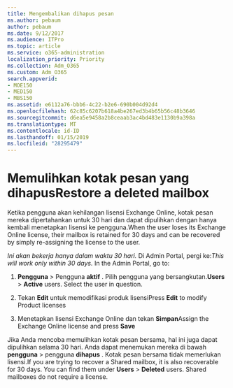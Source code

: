 ```yaml
---
title: Mengembalikan dihapus pesan
ms.author: pebaum
author: pebaum
ms.date: 9/12/2017
ms.audience: ITPro
ms.topic: article
ms.service: o365-administration
localization_priority: Priority
ms.collection: Adm_O365
ms.custom: Adm_O365
search.appverid:
- MOE150
- MED150
- MBS150
ms.assetid: e6112a76-bbb6-4c22-b2e6-690b004d92d4
ms.openlocfilehash: 62c85c6207b618a4be267ed3b4b65b56c48b3646
ms.sourcegitcommit: d6ea5e9458a2b8ceaab3ac4bd483e1130b9a398a
ms.translationtype: MT
ms.contentlocale: id-ID
ms.lasthandoff: 01/15/2019
ms.locfileid: "28295479"
---
```

# <a name="restore-a-deleted-mailbox"></a><span data-ttu-id="f2f0d-102">Memulihkan kotak pesan yang dihapus</span><span class="sxs-lookup"><span data-stu-id="f2f0d-102">Restore a deleted mailbox</span></span>

<span data-ttu-id="f2f0d-103">Ketika pengguna akan kehilangan lisensi Exchange Online, kotak pesan mereka dipertahankan untuk 30 hari dan dapat dipulihkan dengan hanya kembali menetapkan lisensi ke pengguna.</span><span class="sxs-lookup"><span data-stu-id="f2f0d-103">When the user loses its Exchange Online license, their mailbox is retained for 30 days and can be recovered by simply re-assigning the license to the user.</span></span>
  
 <span data-ttu-id="f2f0d-p101">*Ini akan bekerja hanya dalam waktu 30 hari.*  Di Admin Portal, pergi ke:</span><span class="sxs-lookup"><span data-stu-id="f2f0d-p101">*This will work only within 30 days.*  In the Admin Portal, go to:</span></span> 
  
1. <span data-ttu-id="f2f0d-p102">**Pengguna** \> Pengguna **aktif** . Pilih pengguna yang bersangkutan.</span><span class="sxs-lookup"><span data-stu-id="f2f0d-p102">**Users** \> **Active** users. Select the user in question.</span></span> 
    
2. <span data-ttu-id="f2f0d-108">Tekan **Edit** untuk memodifikasi produk lisensi</span><span class="sxs-lookup"><span data-stu-id="f2f0d-108">Press **Edit** to modify Product licenses</span></span> 
    
3. <span data-ttu-id="f2f0d-109">Menetapkan lisensi Exchange Online dan tekan **Simpan**</span><span class="sxs-lookup"><span data-stu-id="f2f0d-109">Assign the Exchange Online license and press **Save**</span></span>
    
<span data-ttu-id="f2f0d-p103">Jika Anda mencoba memulihkan kotak pesan bersama, hal ini juga dapat dipulihkan selama 30 hari. Anda dapat menemukan mereka di bawah **pengguna** \> pengguna **dihapus** . Kotak pesan bersama tidak memerlukan lisensi.</span><span class="sxs-lookup"><span data-stu-id="f2f0d-p103">If you are trying to recover a Shared mailbox, it is also recoverable for 30 days. You can find them under **Users** \> **Deleted** users. Shared mailboxes do not require a license.</span></span> 
  

